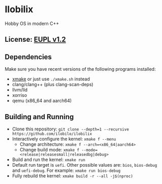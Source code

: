 # Ilobilix
Hobby OS in modern C++

## License: [EUPL v1.2](LICENSE)

## Dependencies

Make sure you have recent versions of the following programs installed:
* [xmake](https://xmake.io/#/getting_started?id=installation) or just use ``./xmake.sh`` instead
* clang/clang++ (plus clang-scan-deps)
* llvm/lld
* xorriso
* qemu (x86_64 and aarch64)

## Building and Running

* Clone this repository: ``git clone --depth=1 --recursive https://github.com/ilobilo/ilobilix``
* Interactively configure the kernel: ``xmake f --menu``
  * Change architecture: ``xmake f --arch=<x86_64|aarch64>``
  * Change build mode: ``xmake f --mode=<release|releasesmall|releasedbg|debug>``
* Build and run the kernel: ``xmake run``
* Default run target is ``uefi``. Other possible values are: ``bios``, ``bios-debug`` and ``uefi-debug``. For example: ``xmake run bios-debug``
* Fully rebuild the kernel: ``xmake build -r --all -j$(nproc)``